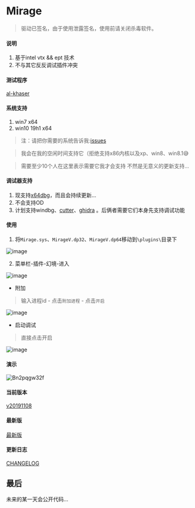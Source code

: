 # Mirage
> 驱动已签名，由于使用泄露签名，使用前请关闭杀毒软件。



#### 说明
1. 基于intel vtx && ept 技术 
2. 不与其它反反调试插件冲突


#### 测试程序
[al-khaser](https://github.com/LordNoteworthy/al-khaser)


#### 系统支持
1. win7 x64
2. win10 19h1 x64

> 注：请把你需要的系统告诉我:[issues](https://github.com/stonedreamforest/Mirage/issues)

> 我会在我的空闲时间支持它（拒绝支持x86内核以及xp、win8、win8.1😅

> 需要至少10个人在这里表示需要它我才会支持 不然是无意义的更新支持...

#### 调试器支持
1. 现支持[x64dbg](https://github.com/x64dbg/x64dbg)，而且会持续更新...
2. 不会支持OD
3. 计划支持windbg、[cutter](https://github.com/radareorg/cutter)、[ghidra](https://github.com/NationalSecurityAgency/ghidra) 。后俩者需要它们本身先支持调试功能

#### 使用
1. 将`Mirage.sys`、`MirageV.dp32`、`MirageV.dp64`移动到`\plugins\`目录下

![image](https://user-images.githubusercontent.com/16742566/68471575-76669280-0259-11ea-9fba-e41231e83b3c.png)

2. 菜单栏-插件-幻境-进入

![image](https://user-images.githubusercontent.com/16742566/68471759-d5c4a280-0259-11ea-8922-46569af7d9be.png)


- 附加
> 输入进程id - 点击`附加进程` - 点击`开启`

![image](https://user-images.githubusercontent.com/16742566/68471844-06a4d780-025a-11ea-9c12-0c07e11b53d5.png)


- 启动调试
> 直接点击开启

![image](https://user-images.githubusercontent.com/16742566/68471860-13293000-025a-11ea-8319-1707dcb9a0d2.png)





#### 演示
![Bn2pqgw32f](https://user-images.githubusercontent.com/16742566/68470102-5e414400-0256-11ea-8f85-aa0e893f71ea.gif)



#### 当前版本
[v20191108](https://github.com/stonedreamforest/Mirage/releases/tag/v20191108)

#### 最新版
[最新版](https://github.com/stonedreamforest/Mirage/releases)


#### 更新日志
[CHANGELOG](https://github.com/stonedreamforest/Mirage/blob/master/CHANGELOG.MD)



## 最后
未来的某一天会公开代码... 

